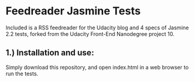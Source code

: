 Feedreader Jasmine Tests
===============================

Included is a RSS feedreader for the Udacity blog and 4 specs of Jasmine 2.2 tests, forked from the Udacity Front-End Nanodegree project 10. 

## 1.) Installation and use:

Simply download this repository, and open index.html in a web browser to run the tests.
